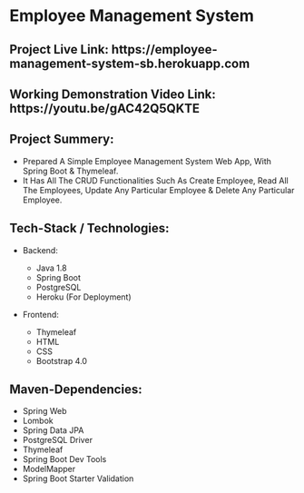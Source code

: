 # Employee Management System

<h2>Project Live Link: https://employee-management-system-sb.herokuapp.com</h2>

<h2>Working Demonstration Video Link: https://youtu.be/gAC42Q5QKTE</h2>

<h2>Project Summery:</h2>

- Prepared A Simple Employee Management System Web App, With Spring Boot & Thymeleaf.
- It Has All The CRUD Functionalities Such As Create Employee, Read All The Employees, Update Any Particular Employee & Delete Any Particular Employee.


<h2>Tech-Stack / Technologies:</h2>

- Backend:
  - Java 1.8
  - Spring Boot
  - PostgreSQL
  - Heroku (For Deployment)
  
- Frontend:
  - Thymeleaf
  - HTML
  - CSS
  - Bootstrap 4.0 

<h2>Maven-Dependencies:</h2>

- Spring Web
- Lombok
- Spring Data JPA
- PostgreSQL Driver
- Thymeleaf
- Spring Boot Dev Tools
- ModelMapper
- Spring Boot Starter Validation
